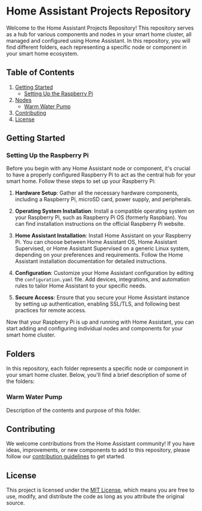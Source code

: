 
# Home Assistant Projects Repository

Welcome to the Home Assistant Projects Repository! This repository serves as a hub for various components and nodes in your smart home cluster, all managed and configured using Home Assistant. In this repository, you will find different folders, each representing a specific node or component in your smart home ecosystem.

## Table of Contents

1. [Getting Started](#getting-started)
   - [Setting Up the Raspberry Pi](#setting-up-the-raspberry-pi)
2. [Nodes](#nodes)
   - [Warm Water Pump](#warmwaterpump)
3. [Contributing](#contributing)
4. [License](#license)

## Getting Started

### Setting Up the Raspberry Pi

Before you begin with any Home Assistant node or component, it's crucial to have a properly configured Raspberry Pi to act as the central hub for your smart home. Follow these steps to set up your Raspberry Pi:

1. **Hardware Setup**: Gather all the necessary hardware components, including a Raspberry Pi, microSD card, power supply, and peripherals.

2. **Operating System Installation**: Install a compatible operating system on your Raspberry Pi, such as Raspberry Pi OS (formerly Raspbian). You can find installation instructions on the official Raspberry Pi website.

3. **Home Assistant Installation**: Install Home Assistant on your Raspberry Pi. You can choose between Home Assistant OS, Home Assistant Supervised, or Home Assistant Supervised on a generic Linux system, depending on your preferences and requirements. Follow the Home Assistant installation documentation for detailed instructions.

4. **Configuration**: Customize your Home Assistant configuration by editing the `configuration.yaml` file. Add devices, integrations, and automation rules to tailor Home Assistant to your specific needs.

5. **Secure Access**: Ensure that you secure your Home Assistant instance by setting up authentication, enabling SSL/TLS, and following best practices for remote access.

Now that your Raspberry Pi is up and running with Home Assistant, you can start adding and configuring individual nodes and components for your smart home cluster.

## Folders

In this repository, each folder represents a specific node or component in your smart home cluster. Below, you'll find a brief description of some of the folders:

### Warm Water Pump

Description of the contents and purpose of this folder.

## Contributing

We welcome contributions from the Home Assistant community! If you have ideas, improvements, or new components to add to this repository, please follow our [contribution guidelines](CONTRIBUTING.md) to get started.

## License

This project is licensed under the [MIT License](LICENSE), which means you are free to use, modify, and distribute the code as long as you attribute the original source.
 
